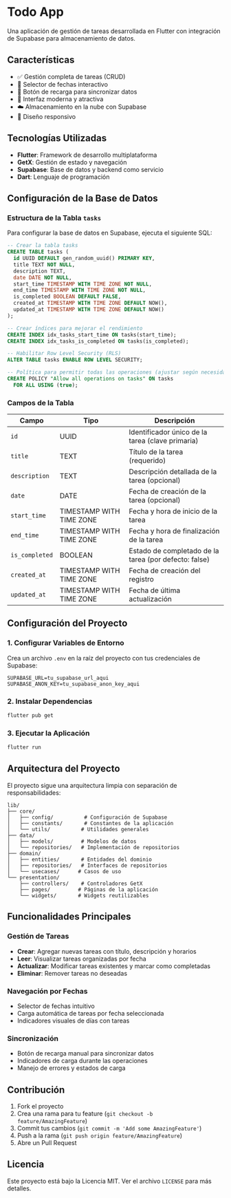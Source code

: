 # Todo App

Una aplicación de gestión de tareas desarrollada en Flutter con integración de Supabase para almacenamiento de datos.

## Características

- ✅ Gestión completa de tareas (CRUD)
- 📅 Selector de fechas interactivo
- 🔄 Botón de recarga para sincronizar datos
- 🎨 Interfaz moderna y atractiva
- ☁️ Almacenamiento en la nube con Supabase
- 📱 Diseño responsivo

## Tecnologías Utilizadas

- **Flutter**: Framework de desarrollo multiplataforma
- **GetX**: Gestión de estado y navegación
- **Supabase**: Base de datos y backend como servicio
- **Dart**: Lenguaje de programación

## Configuración de la Base de Datos

### Estructura de la Tabla `tasks`

Para configurar la base de datos en Supabase, ejecuta el siguiente SQL:

```sql
-- Crear la tabla tasks
CREATE TABLE tasks (
  id UUID DEFAULT gen_random_uuid() PRIMARY KEY,
  title TEXT NOT NULL,
  description TEXT,
  date DATE NOT NULL,
  start_time TIMESTAMP WITH TIME ZONE NOT NULL,
  end_time TIMESTAMP WITH TIME ZONE NOT NULL,
  is_completed BOOLEAN DEFAULT FALSE,
  created_at TIMESTAMP WITH TIME ZONE DEFAULT NOW(),
  updated_at TIMESTAMP WITH TIME ZONE DEFAULT NOW()
);

-- Crear índices para mejorar el rendimiento
CREATE INDEX idx_tasks_start_time ON tasks(start_time);
CREATE INDEX idx_tasks_is_completed ON tasks(is_completed);

-- Habilitar Row Level Security (RLS)
ALTER TABLE tasks ENABLE ROW LEVEL SECURITY;

-- Política para permitir todas las operaciones (ajustar según necesidades de seguridad)
CREATE POLICY "Allow all operations on tasks" ON tasks
  FOR ALL USING (true);
```

### Campos de la Tabla

| Campo          | Tipo                     | Descripción                                           |
| -------------- | ------------------------ | ----------------------------------------------------- |
| `id`           | UUID                     | Identificador único de la tarea (clave primaria)      |
| `title`        | TEXT                     | Título de la tarea (requerido)                        |
| `description`  | TEXT                     | Descripción detallada de la tarea (opcional)          |
| `date`         | DATE                     | Fecha de creación de la tarea (opcional)              |
| `start_time`   | TIMESTAMP WITH TIME ZONE | Fecha y hora de inicio de la tarea                    |
| `end_time`     | TIMESTAMP WITH TIME ZONE | Fecha y hora de finalización de la tarea              |
| `is_completed` | BOOLEAN                  | Estado de completado de la tarea (por defecto: false) |
| `created_at`   | TIMESTAMP WITH TIME ZONE | Fecha de creación del registro                        |
| `updated_at`   | TIMESTAMP WITH TIME ZONE | Fecha de última actualización                         |

## Configuración del Proyecto

### 1. Configurar Variables de Entorno

Crea un archivo `.env` en la raíz del proyecto con tus credenciales de Supabase:

```env
SUPABASE_URL=tu_supabase_url_aqui
SUPABASE_ANON_KEY=tu_supabase_anon_key_aqui
```

### 2. Instalar Dependencias

```bash
flutter pub get
```

### 3. Ejecutar la Aplicación

```bash
flutter run
```

## Arquitectura del Proyecto

El proyecto sigue una arquitectura limpia con separación de responsabilidades:

```
lib/
├── core/
│   ├── config/          # Configuración de Supabase
│   ├── constants/       # Constantes de la aplicación
│   └── utils/          # Utilidades generales
├── data/
│   ├── models/         # Modelos de datos
│   └── repositories/   # Implementación de repositorios
├── domain/
│   ├── entities/       # Entidades del dominio
│   ├── repositories/   # Interfaces de repositorios
│   └── usecases/      # Casos de uso
└── presentation/
    ├── controllers/    # Controladores GetX
    ├── pages/         # Páginas de la aplicación
    └── widgets/       # Widgets reutilizables
```

## Funcionalidades Principales

### Gestión de Tareas

- **Crear**: Agregar nuevas tareas con título, descripción y horarios
- **Leer**: Visualizar tareas organizadas por fecha
- **Actualizar**: Modificar tareas existentes y marcar como completadas
- **Eliminar**: Remover tareas no deseadas

### Navegación por Fechas

- Selector de fechas intuitivo
- Carga automática de tareas por fecha seleccionada
- Indicadores visuales de días con tareas

### Sincronización

- Botón de recarga manual para sincronizar datos
- Indicadores de carga durante las operaciones
- Manejo de errores y estados de carga

## Contribución

1. Fork el proyecto
2. Crea una rama para tu feature (`git checkout -b feature/AmazingFeature`)
3. Commit tus cambios (`git commit -m 'Add some AmazingFeature'`)
4. Push a la rama (`git push origin feature/AmazingFeature`)
5. Abre un Pull Request

## Licencia

Este proyecto está bajo la Licencia MIT. Ver el archivo `LICENSE` para más detalles.
